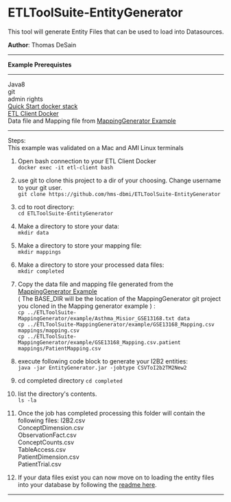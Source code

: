 # ETLToolSuite-EntityGenerator
This tool will generate Entity Files that can be used to load into Datasources.

**Author**: Thomas DeSain

***
**Example Prerequistes**
***
Java8  
git  
admin rights  
[Quick Start docker stack](https://github.com/hms-dbmi/docker-images/tree/master/deployments/i2b2transmart/quickstart)     
[ETL Client Docker](https://github.com/hms-dbmi/etl-client-docker)    
Data file and Mapping file from [MappingGenerator Example](https://github.com/hms-dbmi/ETLToolSuite-MappingGenerator)    

***
Steps:  
This example was validated on a Mac and AMI Linux terminals   

1. Open bash connection to your ETL Client Docker  
`docker exec -it etl-client bash`   
2. use git to clone this project to a dir of your choosing. Change username to your git user.  
`git clone https://github.com/hms-dbmi/ETLToolSuite-EntityGenerator`     
3. cd to root directory:     
`cd ETLToolSuite-EntityGenerator`   
4. Make a directory to store your data:    
`mkdir data`   
5. Make a directory to store your mapping file:    
`mkdir mappings`   
6. Make a directory to store your processed data files:      
`mkdir completed`  
7. Copy the data file and mapping file generated from the [MappingGenerator Example](https://github.com/hms-dbmi/ETLToolSuite-MappingGenerator)    
( The BASE_DIR will be the location of the MappingGenerator git project you cloned in the Mapping generator example ) :      
`cp ../ETLToolSuite-MappingGenerator/example/Asthma_Misior_GSE13168.txt data`   
`cp ../ETLToolSuite-MappingGenerator/example/GSE13168_Mapping.csv mappings/mapping.csv`    
`cp ../ETLToolSuite-MappingGenerator/example/GSE13168_Mapping.csv.patient mappings/PatientMapping.csv`        
8. execute following code block to generate your I2B2 entities:    
`java -jar EntityGenerator.jar -jobtype CSVToI2b2TM2New2`   
9. cd completed directory
`cd completed`  
10. list the directory's contents.  
`ls -la`  
11. Once the job has completed processing this folder will contain the following files:
I2B2.csv  
ConceptDimension.csv   
ObservationFact.csv   
ConceptCounts.csv   
TableAccess.csv   
PatientDimension.csv   
PatientTrial.csv   

12. If your data files exist you can now move on to loading the entity files into your database by following the [readme here](https://github.com/hms-dbmi/ETLToolSuite-WorkflowScripts/tree/master/oracle/ctl/I2B2TM_V18_1).
***

